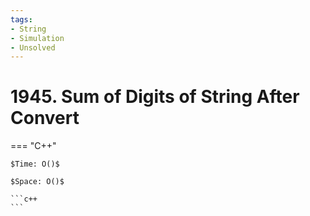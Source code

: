 ```yaml
---
tags:
- String
- Simulation
- Unsolved
---
```



# 1945. Sum of Digits of String After Convert

=== "C++"

    $Time: O()$

    $Space: O()$

    ```c++
    ```